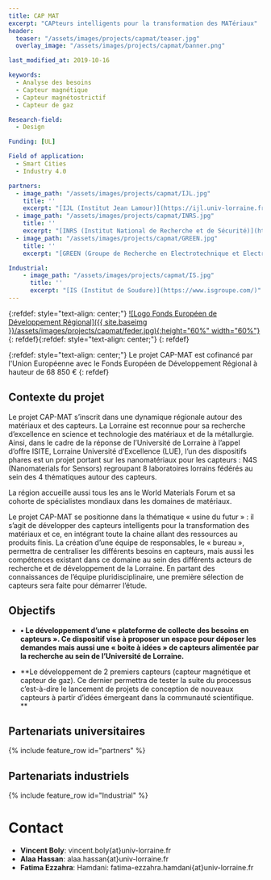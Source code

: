 ```yaml
---
title: CAP MAT
excerpt: "CAPteurs intelligents pour la transformation des MATériaux"
header:
  teaser: "/assets/images/projects/capmat/teaser.jpg"
  overlay_image: "/assets/images/projects/capmat/banner.png"

last_modified_at: 2019-10-16

keywords:
  - Analyse des besoins
  - Capteur magnétique
  - Capteur magnétostrictif
  - Capteur de gaz

Research-field:
  - Design

Funding: [UL] 

Field of application:
  - Smart Cities
  - Industry 4.0

partners:
  - image_path: "/assets/images/projects/capmat/IJL.jpg"
    title: ''
    excerpt: "[IJL (Institut Jean Lamour)](https://ijl.univ-lorraine.fr/)"
  - image_path: "/assets/images/projects/capmat/INRS.jpg"
    title: ''
    excerpt: "[INRS (Institut National de Recherche et de Sécurité)](http://www.inrs.fr/)"
  - image_path: "/assets/images/projects/capmat/GREEN.jpg"    
    title: ''
    excerpt: "[GREEN (Groupe de Recherche en Electrotechnique et Electronique)](https://green.univ-lorraine.fr/)"

Industrial:
    - image_path: "/assets/images/projects/capmat/IS.jpg"    
      title: ''
      excerpt: "[IS (Institut de Soudure)](https://www.isgroupe.com/)"
---
```




{:refdef: style="text-align: center;"}
<a href="https://www.europe-en-france.gouv.fr/fr/fonds-europeens/fonds-europeen-de-developpement-regional-FEDER">![Logo Fonds Européen de Développement Régional]({{ site.baseimg }}/assets/images/projects/capmat/feder.jpg){:height="60%" width="60%"}</a>{: refdef}{:refdef: style="text-align: center;"}
{: refdef}  

{:refdef: style="text-align: center;"}
Le projet CAP-MAT est cofinancé par l'Union Européenne avec le Fonds Européen de Développement Régional à hauteur de 68 850 €
{: refdef}



## Contexte du projet

Le projet CAP-MAT s’inscrit dans une dynamique régionale autour des matériaux et des capteurs. La Lorraine est reconnue pour sa recherche d’excellence en science et technologie des matériaux et de la métallurgie. Ainsi, dans le cadre de la réponse de l’Université de Lorraine à l’appel d’offre ISITE, Lorraine Université d’Excellence (LUE), l’un des dispositifs phares est un projet portant sur les nanomatériaux pour les capteurs : N4S (Nanomaterials for Sensors) regroupant 8 laboratoires lorrains fédérés au sein des 4 thématiques autour des capteurs.


La région accueille aussi tous les ans le World Materials Forum et sa cohorte de spécialistes mondiaux dans les domaines de matériaux.

Le projet CAP-MAT se positionne dans la thématique « usine du futur » : il s’agit de développer des capteurs intelligents pour la transformation des matériaux et ce, en intégrant toute la chaine allant des ressources au produits finis. La création d’une équipe de responsables, le « bureau », permettra de centraliser les différents besoins en capteurs, mais aussi les compétences existant dans ce domaine au sein des différents acteurs de recherche et de développement de la Lorraine.
En partant des connaissances de l’équipe pluridisciplinaire, une première sélection de capteurs sera faite pour démarrer l’étude.



## Objectifs

- **•	Le développement d’une « plateforme de collecte des besoins en capteurs ». Ce dispositif vise à proposer un espace pour déposer les demandes mais aussi une « boite à idées » de capteurs alimentée par la recherche au sein de l’Université de Lorraine.**

- **Le développement de 2 premiers capteurs (capteur magnétique et capteur de gaz). Ce dernier permettra de tester la suite du processus c’est-à-dire le lancement de projets de conception de nouveaux capteurs à partir d’idées émergeant dans la communauté scientifique.
**



## Partenariats universitaires

{% include feature_row id="partners" %}



## Partenariats industriels

{% include feature_row id="Industrial" %}

# Contact

- **Vincent Boly**: vincent.boly{at}univ-lorraine.fr
- **Alaa Hassan**: alaa.hassan{at}univ-lorraine.fr
- **Fatima Ezzahra**: Hamdani: fatima-ezzahra.hamdani{at}univ-lorraine.fr
